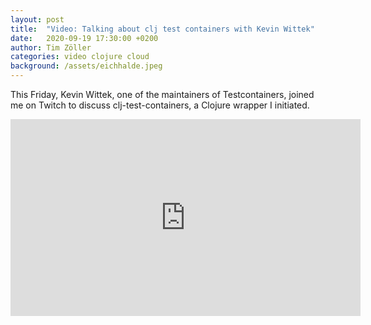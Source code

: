 ```yaml
---
layout: post
title:  "Video: Talking about clj test containers with Kevin Wittek"
date:   2020-09-19 17:30:00 +0200
author: Tim Zöller
categories: video clojure cloud
background: /assets/eichhalde.jpeg
---
```


This Friday, Kevin Wittek, one of the maintainers of Testcontainers, joined me on Twitch to discuss clj-test-containers, a Clojure wrapper I initiated.

<iframe width="560" height="315" src="https://www.youtube-nocookie.com/embed/xhGpwyyP7SI" frameborder="0" allow="accelerometer; autoplay; encrypted-media; gyroscope; picture-in-picture" allowfullscreen></iframe>
